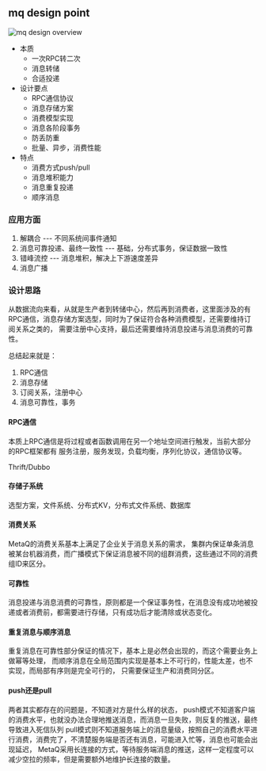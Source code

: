 
## mq design point

![mq design overview](https://pic3.zhimg.com/37f99e0ea64c2b99b87148ec35a3596b_1200x500.jpg)

* 本质
    * 一次RPC转二次
    * 消息转储
    * 合适投递
* 设计要点
    * RPC通信协议
    * 消息存储方案
    * 消费模型实现
    * 消息各阶段事务
    * 防丢防重
    * 批量、异步，消费性能
* 特点
    * 消费方式push/pull
    * 消息堆积能力
    * 消息重复投递
    * 顺序消息
    
### 应用方面
1. 解耦合 --- 不同系统间事件通知
2. 消息可靠投递、最终一致性 --- 基础，分布式事务，保证数据一致性
3. 错峰流控 --- 消息堆积，解决上下游速度差异
4. 消息广播

### 设计思路

从数据流向来看，从就是生产者到转储中心，然后再到消费者，这里面涉及的有
RPC通信，消息存储方案选型，同时为了保证符合各种消费模型，还需要维持订阅关系之类的，
需要注册中心支持，最后还需要维持消息投递与消息消费的可靠性。

总结起来就是：
1. RPC通信
2. 消息存储
3. 订阅关系，注册中心
4. 消息可靠性，事务

#### RPC通信
本质上RPC通信是将过程或者函数调用在另一个地址空间进行触发，当前大部分的RPC框架都有
服务注册，服务发现，负载均衡，序列化协议，通信协议等。

Thrift/Dubbo

#### 存储子系统

选型方案，文件系统、分布式KV，分布式文件系统、数据库

#### 消费关系

MetaQ的消费关系基本上满足了企业关于消息关系的需求，
集群内保证单条消息被某台机器消费，而广播模式下保证消息被不同的组群消费，这些通过不同的消费组ID来区分。

#### 可靠性
消息投递与消息消费的可靠性，原则都是一个保证事务性，在消息没有成功地被投递或者消费前，都需要进行存储，只有成功后才能清除或状态变化。

#### 重复消息与顺序消息
重复消息在可靠性部分保证的情况下，基本上是必然会出现的，而这个需要业务上做幂等处理，
而顺序消息在全局范围内实现是基本上不可行的，性能太差，也不实现，而局部有序则是完全可行的，
只需要保证生产和消费同分区。

#### push还是pull
两者其实都存在的问题是，不知道对方是什么样的状态，
push模式不知道客户端的消费水平，也就没办法合理地推送消息，而消息一旦失败，则反复的推送，最终导致进入死信队列
pull模式则不知道服务端上的消息量级，按照自己的消费水平进行消费，消费完了，不清楚服务端是否还有消息，可能进入忙等，消息也可能会出现延迟，
MetaQ采用长连接的方式，等待服务端消息的推送，这样一定程度可以减少空拉的频率，但是需要额外地维护长连接的数量。


